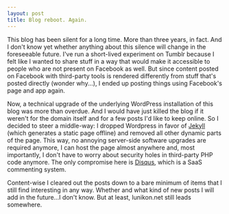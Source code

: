 ```yaml
---
layout: post
title: Blog reboot. Again.
---
```


This blog has been silent for a long time. More than three years, in fact. And I don't know yet whether anything about this silence will change in the foreseeable future. I've run a short-lived experiment on Tumblr because I felt like I wanted to share stuff in a way that would make it accessible to people who are not present on Facebook as well. But since content posted on Facebook with third-party tools is rendered differently from stuff that's posted directly (wonder why...), I ended up posting things using Facebook's page and app again. 

Now, a technical upgrade of the underlying WordPress installation of this blog was more than overdue. And I would have just killed the blog if it weren't for the domain itself and for a few posts I'd like to keep online. So I decided to steer a middle-way: I dropped Wordpress in favor of [Jekyll](http://jekyllrb.com/) (which generates a static page offline) and removed all other dynamic parts of the page. This way, no annoying server-side software upgrades are required anymore, I can host the page almost anywhere and, most importantly, I don't have to worry about security holes in third-party PHP code anymore. The only compromise here is [Disqus](https://disqus.com/), which is a SaaS commenting system.

Content-wise I cleared out the posts down to a bare minimum of items that I still find interesting in any way. Whether and what kind of new posts I will add in the future...I don't know. But at least, lunikon.net still leads somewhere.